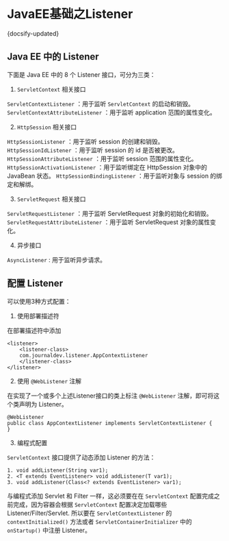 # JavaEE基础之Listener
{docsify-updated}


## Java EE 中的 Listener 
下面是 Java EE 中的 8 个 Listener 接口，可分为三类：

1. `ServletContext` 相关接口

`ServletContextListener` ：用于监听 `ServletContext` 的启动和销毁。
`ServletContextAttributeListener` ：用于监听 application 范围的属性变化。

2. `HttpSession` 相关接口
   

`HttpSessionListener` ：用于监听 session 的创建和销毁。
`HttpSessionIdListener`  ：用于监听 session 的 id 是否被更改。
`HttpSessionAttributeListener` ：用于监听 session 范围的属性变化。
`HttpSessionActivationListener` ：用于监听绑定在 HttpSession 对象中的 JavaBean 状态。
`HttpSessionBindingListener` ：用于监听对象与 session 的绑定和解绑。

3. `ServletRequest` 相关接口

`ServletRequestListener` ：用于监听 ServletRequest 对象的初始化和销毁。
`ServletRequestAttributeListener` ：用于监听 ServletRequest 对象的属性变化。

4. 异步接口
   

`AsyncListener` : 用于监听异步请求。

## 配置 Listener
可以使用3种方式配置：
1. 使用部署描述符

在部署描述符中添加
```
<listener>
    <listener-class>
    com.journaldev.listener.AppContextListener
    </listener-class>
</listener>
```

2. 使用 `@WebListener` 注解

在实现了一个或多个上述Listener接口的类上标注 `@WebListener` 注解，即可将这个类声明为 Listener。
```
@WebListener
public class AppContextListener implements ServletContextListener {
}
```

3. 编程式配置

`ServletContext` 接口提供了动态添加 Listener 的方法：
```
1. void addListener(String var1);
2. <T extends EventListener> void addListener(T var1);
3. void addListener(Class<? extends EventListener> var1);
```
与编程式添加 Servlet 和 Filter 一样，这必须要在在 `ServletContext` 配置完成之前完成，因为容器会根据 `ServletContext` 配置决定加载哪些 Listener/Filter/Servlet. 所以要在 `ServletContextListener` 的 `contextInitialized()` 方法或者 `ServletContainerInitializer` 中的 `onStartup()` 中注册 Listener。